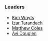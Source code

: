 ### Leaders
* [Kim Wuyts](mailto:kim.wuyts@owasp.org)
* [Izar Tarandach](mailto:kim.wuyts@owasp.org)
* [Matthew Coles](mailto:kim.wuyts@owasp.org)
* [Avi Douglen](mailto:kim.wuyts@owasp.org)
